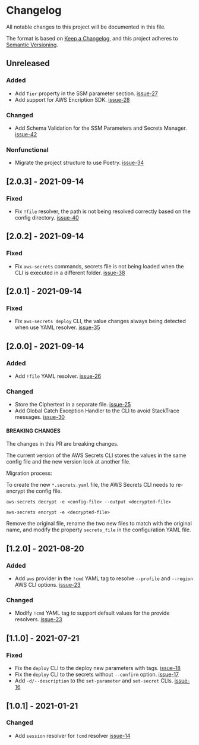 # Changelog

All notable changes to this project will be documented in this file.

The format is based on [Keep a Changelog](https://keepachangelog.com/en/1.0.0/),
and this project adheres to [Semantic Versioning](https://semver.org/spec/v2.0.0.html).

## Unreleased

### Added

- Add `Tier` property in the SSM parameter section. [issue-27](https://github.com/lucasvieirasilva/aws-ssm-secrets-cli/issues/27)
- Add support for AWS Encription SDK. [issue-28](https://github.com/lucasvieirasilva/aws-ssm-secrets-cli/issues/28)

### Changed

- Add Schema Validation for the SSM Parameters and Secrets Manager. [issue-42](https://github.com/lucasvieirasilva/aws-ssm-secrets-cli/issues/42)

### Nonfunctional

- Migrate the project structure to use Poetry. [issue-34](https://github.com/lucasvieirasilva/aws-ssm-secrets-cli/issues/34)

## [2.0.3] - 2021-09-14

### Fixed

- Fix `!file` resolver, the path is not being resolved correctly based on the config directory. [issue-40](https://github.com/lucasvieirasilva/aws-ssm-secrets-cli/issues/40)

## [2.0.2] - 2021-09-14

### Fixed

- Fix `aws-secrets` commands, secrets file is not being loaded when the CLI is executed in a different folder. [issue-38](https://github.com/lucasvieirasilva/aws-ssm-secrets-cli/issues/38)

## [2.0.1] - 2021-09-14

### Fixed

- Fix `aws-secrets deploy` CLI, the value changes always being detected when use YAML resolver. [issue-35](https://github.com/lucasvieirasilva/aws-ssm-secrets-cli/issues/35)

## [2.0.0] - 2021-09-14

### Added

- Add `!file` YAML resolver. [issue-26](https://github.com/lucasvieirasilva/aws-ssm-secrets-cli/issues/26)

### Changed

- Store the Ciphertext in a separate file. [issue-25](https://github.com/lucasvieirasilva/aws-ssm-secrets-cli/issues/25)
- Add Global Catch Exception Handler to the CLI to avoid StackTrace messages. [issue-30](https://github.com/lucasvieirasilva/aws-ssm-secrets-cli/issues/30)

#### BREAKING CHANGES

The changes in this PR are breaking changes.

The current version of the AWS Secrets CLI stores the values in the same config file and the new version look at another file.

Migration process:

To create the new `*.secrets.yaml` file, the AWS Secrets CLI needs to re-encrypt the config file.

```shell
aws-secrets decrypt -e <config-file> --output <decrypted-file>
```

```shell
aws-secrets encrypt -e <decrypted-file>
```

Remove the original file, rename the two new files to match with the original name, and modify the property `secrets_file` in the configuration YAML file.

## [1.2.0] - 2021-08-20

### Added

- Add `aws` provider in the `!cmd` YAML tag to resolve `--profile` and `--region` AWS CLI options. [issue-23](https://github.com/lucasvieirasilva/aws-ssm-secrets-cli/issues/23)

### Changed

- Modify `!cmd` YAML tag to support default values for the provide resolvers. [issue-23](https://github.com/lucasvieirasilva/aws-ssm-secrets-cli/issues/23)

## [1.1.0] - 2021-07-21

### Fixed

- Fix the `deploy` CLI to the deploy new parameters with tags. [issue-18](https://github.com/lucasvieirasilva/aws-ssm-secrets-cli/issues/18)
- Fix the `deploy` CLI to the secrets without `--confirm` option. [issue-17](https://github.com/lucasvieirasilva/aws-ssm-secrets-cli/issues/17)
- Add `-d/--description` to the `set-parameter` and `set-secret` CLIs. [issue-16](https://github.com/lucasvieirasilva/aws-ssm-secrets-cli/issues/16)

## [1.0.1] - 2021-01-21

### Changed

- Add `session` resolver for `!cmd` resolver [issue-14](https://github.com/lucasvieirasilva/aws-ssm-secrets-cli/issues/14)

